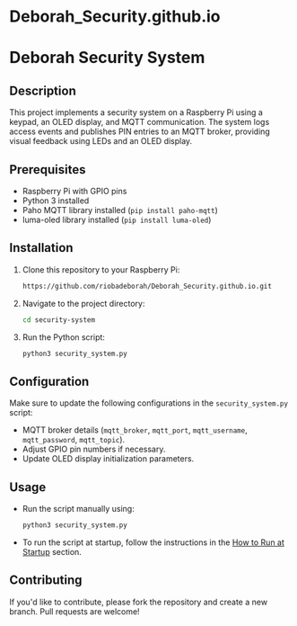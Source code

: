 # Deborah_Security.github.io
# Deborah Security System

## Description

This project implements a security system on a Raspberry Pi using a keypad, an OLED display, and MQTT communication. The system logs access events and publishes PIN entries to an MQTT broker, providing visual feedback using LEDs and an OLED display.

## Prerequisites

- Raspberry Pi with GPIO pins
- Python 3 installed
- Paho MQTT library installed (`pip install paho-mqtt`)
- luma-oled library installed (`pip install luma-oled`)

## Installation

1. Clone this repository to your Raspberry Pi:

    ```bash
    https://github.com/riobadeborah/Deborah_Security.github.io.git
    ```

2. Navigate to the project directory:

    ```bash
    cd security-system
    ```

3. Run the Python script:

    ```bash
    python3 security_system.py
    ```

## Configuration

Make sure to update the following configurations in the `security_system.py` script:

- MQTT broker details (`mqtt_broker`, `mqtt_port`, `mqtt_username`, `mqtt_password`, `mqtt_topic`).
- Adjust GPIO pin numbers if necessary.
- Update OLED display initialization parameters.

## Usage

- Run the script manually using:

    ```bash
    python3 security_system.py
    ```

- To run the script at startup, follow the instructions in the [How to Run at Startup](#how-to-run-at-startup) section.


## Contributing

If you'd like to contribute, please fork the repository and create a new branch. Pull requests are welcome!
